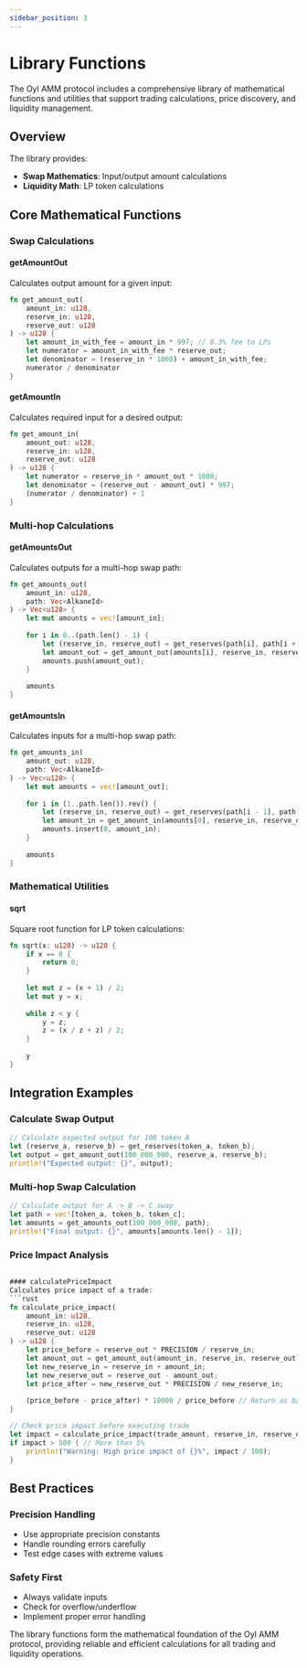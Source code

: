 ```yaml
---
sidebar_position: 3
---
```


# Library Functions

The Oyl AMM protocol includes a comprehensive library of mathematical functions and utilities that support trading calculations, price discovery, and liquidity management.

## Overview

The library provides:
- **Swap Mathematics**: Input/output amount calculations
- **Liquidity Math**: LP token calculations

## Core Mathematical Functions

### Swap Calculations

#### getAmountOut
Calculates output amount for a given input:
```rust
fn get_amount_out(
    amount_in: u128,
    reserve_in: u128,
    reserve_out: u128
) -> u128 {
    let amount_in_with_fee = amount_in * 997; // 0.3% fee to LPs
    let numerator = amount_in_with_fee * reserve_out;
    let denominator = (reserve_in * 1000) + amount_in_with_fee;
    numerator / denominator
}
```

#### getAmountIn
Calculates required input for a desired output:
```rust
fn get_amount_in(
    amount_out: u128,
    reserve_in: u128,
    reserve_out: u128
) -> u128 {
    let numerator = reserve_in * amount_out * 1000;
    let denominator = (reserve_out - amount_out) * 997;
    (numerator / denominator) + 1
}
```

### Multi-hop Calculations

#### getAmountsOut
Calculates outputs for a multi-hop swap path:
```rust
fn get_amounts_out(
    amount_in: u128,
    path: Vec<AlkaneId>
) -> Vec<u128> {
    let mut amounts = vec![amount_in];
    
    for i in 0..(path.len() - 1) {
        let (reserve_in, reserve_out) = get_reserves(path[i], path[i + 1]);
        let amount_out = get_amount_out(amounts[i], reserve_in, reserve_out);
        amounts.push(amount_out);
    }
    
    amounts
}
```

#### getAmountsIn
Calculates inputs for a multi-hop swap path:
```rust
fn get_amounts_in(
    amount_out: u128,
    path: Vec<AlkaneId>
) -> Vec<u128> {
    let mut amounts = vec![amount_out];
    
    for i in (1..path.len()).rev() {
        let (reserve_in, reserve_out) = get_reserves(path[i - 1], path[i]);
        let amount_in = get_amount_in(amounts[0], reserve_in, reserve_out);
        amounts.insert(0, amount_in);
    }
    
    amounts
}
```

### Mathematical Utilities

#### sqrt
Square root function for LP token calculations:
```rust
fn sqrt(x: u128) -> u128 {
    if x == 0 {
        return 0;
    }
    
    let mut z = (x + 1) / 2;
    let mut y = x;
    
    while z < y {
        y = z;
        z = (x / z + z) / 2;
    }
    
    y
}
```


## Integration Examples

### Calculate Swap Output
```rust
// Calculate expected output for 100 token A
let (reserve_a, reserve_b) = get_reserves(token_a, token_b);
let output = get_amount_out(100_000_000, reserve_a, reserve_b);
println!("Expected output: {}", output);
```

### Multi-hop Swap Calculation
```rust
// Calculate output for A -> B -> C swap
let path = vec![token_a, token_b, token_c];
let amounts = get_amounts_out(100_000_000, path);
println!("Final output: {}", amounts[amounts.len() - 1]);
```


### Price Impact Analysis
```rust

#### calculatePriceImpact
Calculates price impact of a trade:
```rust
fn calculate_price_impact(
    amount_in: u128,
    reserve_in: u128,
    reserve_out: u128
) -> u128 {
    let price_before = reserve_out * PRECISION / reserve_in;
    let amount_out = get_amount_out(amount_in, reserve_in, reserve_out);
    let new_reserve_in = reserve_in + amount_in;
    let new_reserve_out = reserve_out - amount_out;
    let price_after = new_reserve_out * PRECISION / new_reserve_in;
    
    (price_before - price_after) * 10000 / price_before // Return as basis points
}

// Check price impact before executing trade
let impact = calculate_price_impact(trade_amount, reserve_in, reserve_out);
if impact > 500 { // More than 5%
    println!("Warning: High price impact of {}%", impact / 100);
}
```

## Best Practices

### Precision Handling
- Use appropriate precision constants
- Handle rounding errors carefully
- Test edge cases with extreme values

### Safety First
- Always validate inputs
- Check for overflow/underflow
- Implement proper error handling

The library functions form the mathematical foundation of the Oyl AMM protocol, providing reliable and efficient calculations for all trading and liquidity operations.